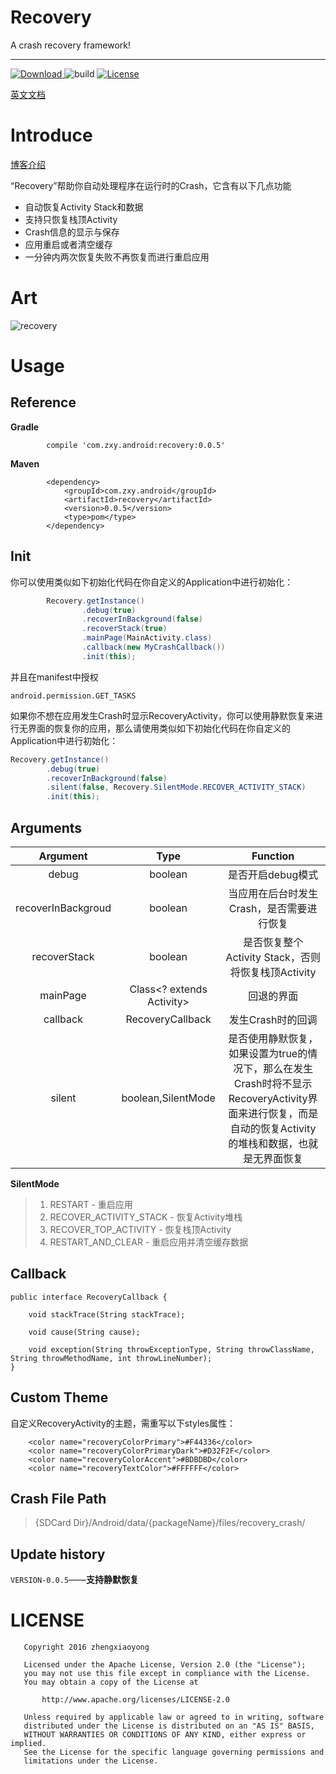 # **Recovery**
A crash recovery framework!

----

[ ![Download](https://api.bintray.com/packages/sunzxyong/maven/Recovery/images/download.svg) ](https://bintray.com/sunzxyong/maven/Recovery/_latestVersion) ![build](https://img.shields.io/badge/build-passing-blue.svg) [![License](https://img.shields.io/hexpm/l/plug.svg)](https://github.com/Sunzxyong/Recovery/blob/master/LICENSE)

[英文文档](https://github.com/Sunzxyong/Recovery/blob/master/README.md)

# **Introduce**

[博客介绍](http://zhengxiaoyong.me/2016/09/05/Android%E8%BF%90%E8%A1%8C%E6%97%B6Crash%E8%87%AA%E5%8A%A8%E6%81%A2%E5%A4%8D%E6%A1%86%E6%9E%B6-Recovery)

“Recovery”帮助你自动处理程序在运行时的Crash，它含有以下几点功能

* 自动恢复Activity Stack和数据
* 支持只恢复栈顶Activity
* Crash信息的显示与保存
* 应用重启或者清空缓存
* 一分钟内两次恢复失败不再恢复而进行重启应用

# **Art**
![recovery](http://7xswxf.com2.z0.glb.qiniucdn.com/blog/Recovery_main.png)

# **Usage**
## **Reference**
**Gradle**

```
		compile 'com.zxy.android:recovery:0.0.5'
```

**Maven**

```
		<dependency>
  			<groupId>com.zxy.android</groupId>
  			<artifactId>recovery</artifactId>
  			<version>0.0.5</version>
  			<type>pom</type>
		</dependency>
```
## **Init**
你可以使用类似如下初始化代码在你自定义的Application中进行初始化：

```java
        Recovery.getInstance()
                .debug(true)
                .recoverInBackground(false)
                .recoverStack(true)
                .mainPage(MainActivity.class)
                .callback(new MyCrashCallback())
                .init(this);
```
并且在manifest中授权

```
android.permission.GET_TASKS
```

如果你不想在应用发生Crash时显示RecoveryActivity，你可以使用静默恢复来进行无界面的恢复你的应用，那么请使用类似如下初始化代码在你自定义的Application中进行初始化：

```java
Recovery.getInstance()
        .debug(true)
        .recoverInBackground(false)
        .silent(false, Recovery.SilentMode.RECOVER_ACTIVITY_STACK)
        .init(this);
```

## **Arguments**

| Argument | Type | Function |
| :-: | :-: | :-: |
| debug | boolean | 是否开启debug模式 |
| recoverInBackgroud | boolean | 当应用在后台时发生Crash，是否需要进行恢复  |
| recoverStack | boolean | 是否恢复整个Activity Stack，否则将恢复栈顶Activity |
| mainPage | Class<? extends Activity> | 回退的界面 |
| callback | RecoveryCallback | 发生Crash时的回调 |
| silent | boolean,SilentMode | 是否使用静默恢复，如果设置为true的情况下，那么在发生Crash时将不显示RecoveryActivity界面来进行恢复，而是自动的恢复Activity的堆栈和数据，也就是无界面恢复 |

**SilentMode**
> 1. RESTART - 重启应用
> 2. RECOVER_ACTIVITY_STACK - 恢复Activity堆栈
> 3. RECOVER_TOP_ACTIVITY - 恢复栈顶Activity
> 4. RESTART_AND_CLEAR - 重启应用并清空缓存数据

## **Callback**

```
public interface RecoveryCallback {

    void stackTrace(String stackTrace);

    void cause(String cause);

    void exception(String throwExceptionType, String throwClassName, String throwMethodName, int throwLineNumber);
}
```

## **Custom Theme**

自定义RecoveryActivity的主题，需重写以下styles属性：

```
    <color name="recoveryColorPrimary">#F44336</color>
    <color name="recoveryColorPrimaryDark">#D32F2F</color>
    <color name="recoveryColorAccent">#BDBDBD</color>
    <color name="recoveryTextColor">#FFFFFF</color>
```
## **Crash File Path**
> {SDCard Dir}/Android/data/{packageName}/files/recovery_crash/

## **Update history**
`VERSION-0.0.5`——**支持静默恢复**

# **LICENSE**

```
   Copyright 2016 zhengxiaoyong

   Licensed under the Apache License, Version 2.0 (the "License");
   you may not use this file except in compliance with the License.
   You may obtain a copy of the License at

       http://www.apache.org/licenses/LICENSE-2.0

   Unless required by applicable law or agreed to in writing, software
   distributed under the License is distributed on an "AS IS" BASIS,
   WITHOUT WARRANTIES OR CONDITIONS OF ANY KIND, either express or implied.
   See the License for the specific language governing permissions and
   limitations under the License.
```

